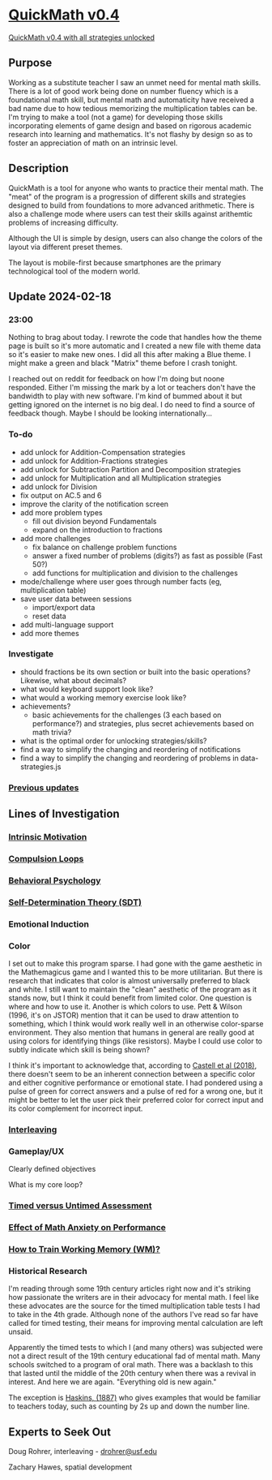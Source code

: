 # [QuickMath v0.4](https://dkallen78.github.io/math-trainer/index.html)
[QuickMath v0.4 with all strategies unlocked](https://dkallen78.github.io/math-trainer/unlocked.html)

## Purpose

Working as a substitute teacher I saw an unmet need for mental math skills. There is a lot of good work being done on number fluency which is a foundational math skill, but mental math and automaticity have received a bad name due to how tedious memorizing the multiplication tables can be. I'm trying to make a tool (not a game) for developing those skills incorporating elements of game design and based on rigorous academic research into learning and mathematics. It's not flashy by design so as to foster an appreciation of math on an intrinsic level.

## Description

QuickMath is a tool for anyone who wants to practice their mental math. The "meat" of the program is a progression of different skills and strategies designed to build from foundations to more advanced arithmetic. There is also a challenge mode where users can test their skills against arithemtic problems of increasing difficulty.

Although the UI is simple by design, users can also change the colors of the layout via different preset themes.

The layout is mobile-first because smartphones are the primary technological tool of the modern world.

## Update 2024-02-18

### 23:00

Nothing to brag about today. I rewrote the code that handles how the theme page is built so it's more automatic and I created a new file with theme data so it's easier to make new ones. I did all this after making a Blue theme. I might make a green and black "Matrix" theme before I crash tonight.

I reached out on reddit for feedback on how I'm doing but noone responded. Either I'm missing the mark by a lot or teachers don't have the bandwidth to play with new software. I'm kind of bummed about it but getting ignored on the internet is no big deal. I do need to find a source of feedback though. Maybe I should be looking internationally...

### To-do

* add unlock for Addition-Compensation strategies
* add unlock for Addition-Fractions strategies
* add unlock for Subtraction Partition and Decomposition strategies
* add unlock for Multiplication and all Multiplication strategies
* add unlock for Division
* fix output on AC.5 and 6
* improve the clarity of the notification screen
* add more problem types 
  * fill out division beyond Fundamentals
  * expand on the introduction to fractions
* add more challenges
  * fix balance on challenge problem functions
  * answer a fixed number of problems (digits?) as fast as possible (Fast 50?)
  * add functions for multiplication and division to the challenges
* mode/challenge where user goes through number facts (eg, multiplication table)
* save user data between sessions
  * import/export data
  * reset data
* add multi-language support
* add more themes

### Investigate

* should fractions be its own section or built into the basic operations? Likewise, what about decimals?
* what would keyboard support look like?
* what would a working memory exercise look like?
* achievements?
  * basic achievements for the challenges (3 each based on performance?) and strategies, plus secret achievements based on math trivia?
* what is the optimal order for unlocking strategies/skills?
* find a way to simplify the changing and reordering of notifications
* find a way to simplify the changing and reordering of problems in data-strategies.js

### [Previous updates](https://github.com/dkallen78/math-trainer/blob/main/devlog/devlog-2024.md)

## Lines of Investigation

### [Intrinsic Motivation](https://github.com/dkallen78/math-trainer/blob/main/research/intrinsic-motivation.md)

### [Compulsion Loops](https://github.com/dkallen78/math-trainer/blob/main/research/compulsionLoops.md)

### [Behavioral Psychology](https://github.com/dkallen78/math-trainer/blob/main/research/behavioralPsych.md)

### [Self-Determination Theory (SDT)](https://github.com/dkallen78/math-trainer/blob/main/research/selfDeterminationTheory.md)

### Emotional Induction

### Color

I set out to make this program sparse. I had gone with the game aesthetic in the Mathemagicus game and I wanted this to be more utilitarian. But there is research that indicates that color is almost universally preferred to black and white. I still want to maintain the "clean" aesthetic of the program as it stands now, but I think it could benefit from limited color. One question is where and how to use it. Another is which colors to use. Pett & Wilson (1996, it's on JSTOR) mention that it can be used to draw attention to something, which I think would work really well in an otherwise color-sparse environment. They also mention that humans in general are really good at using colors for identifying things (like resistors). Maybe I could use color to subtly indicate which skill is being shown?

I think it's important to acknowledge that, according to [Castell et al (2018)](https://dkallen78.github.io/math-trainer/Refs/Castell-et-al-2018.pdf), there doesn't seem to be an inherent connection between a specific color and either cognitive performance or emotional state. I had pondered using a pulse of green for correct answers and a pulse of red for a wrong one, but it might be better to let the user pick their preferred color for correct input and its color complement for incorrect input.

### [Interleaving](https://github.com/dkallen78/math-trainer/blob/main/research/interleaving.md)

### Gameplay/UX

Clearly defined objectives

What is my core loop?

### [Timed versus Untimed Assessment](https://github.com/dkallen78/math-trainer/blob/main/research/timedAssessment.md)

### [Effect of Math Anxiety on Performance](https://github.com/dkallen78/math-trainer/blob/main/research/mathAnxiety.md)

### [How to Train Working Memory (WM)?](https://github.com/dkallen78/math-trianer/blob/main/research/workingMemory.md)

### Historical Research

I'm reading through some 19th century articles right now and it's striking how passionate the writers are in their advocacy for mental math. I feel like these advocates are the source for the timed multiplication table tests I had to take in the 4th grade. Although none of the authors I've read so far have called for timed testing, their means for improving mental calculation are left unsaid.

Apparently the timed tests to which I (and many others) was subjected were not a direct result of the 19th century educational fad of mental math. Many schools switched to a program of oral math. There was a backlash to this that lasted until the middle of the 20th century when there was a revival in interest. And here we are again. "Everything old is new again."

The exception is [Haskins, (1887)](https://www.jstor.org/stable/44464091) who gives examples that would be familiar to teachers today, such as counting by 2s up and down the number line.

## Experts to Seek Out

Doug Rohrer, interleaving - drohrer@usf.edu

Zachary Hawes, spatial development